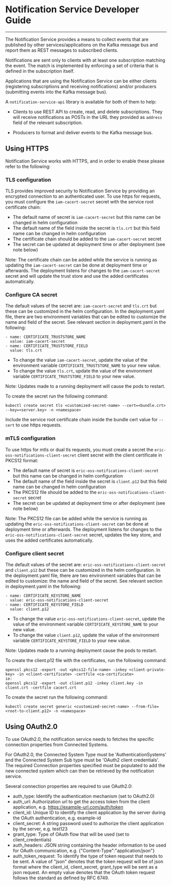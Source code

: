 # Notification Service Developer Guide

---

The Notification Service provides a means to collect events that are published by other services/applications
on the Kafka message bus and report them as REST messages to subscribed clients.

Notifications are sent only to clients with at least one subscription matching the event.
The match is implemented by enforcing a set of criteria that is defined in the subscription itself.

Applications that are using the Notification Service can be either clients (registering subscriptions and receiving
notifications) and/or producers (submitting events into the Kafka message bus).

A `notification-service-api` library is available for both of them to help:

- Clients to use REST API to create, read, and delete subscriptions. They will receive notifications
  as POSTs in the URL they provided as `address` field of the relevant subscription.

- Producers to format and deliver events to the Kafka message bus.

## Using HTTPS
Notification Service works with HTTPS, and in order to enable these please refer to the following:

### TLS configuration
TLS provides improved security to Notification Service by providing an encrypted connection to an authenticated user.
To use https for requests, you must configure the `iam-cacert-secret` secret with the service root certificate chain:
- The default name of secret is `iam-cacert-secret` but this name can be changed in helm configuration
- The default name of the field inside the secret is `tls.crt` but this field name can be changed in helm configuration
- The certificate chain should be added to the `iam-cacert-secret` secret
- The secret can be updated at deployment time or after deployment (see note below)

Note: The certificate chain can be added while the service is running as updating the `iam-cacert-secret` can be done at deployment time or
afterwards. The deployment listens for changes to the `iam-cacert-secret` secret and will update the trust store and use the added certificates 
automatically.

### Configure CA secret
The default values of the secret are: `iam-cacert-secret` and `tls.crt` but these can be customized in the helm configuration. In the deployment.yaml file, there are two environment variables that can be edited to customize the name and field of the secret. See relevant section in deployment.yaml in the following:
```
- name: CERTIFICATE_TRUSTSTORE_NAME
  value: iam-cacert-secret
- name: CERTIFICATE_TRUSTSTORE_FIELD
  value: tls.crt
```
- To change the value `iam-cacert-secret`, update the value of the environment variable `CERTIFICATE_TRUSTSTORE_NAME` to your new value.
- To change the value `tls.crt`, update the value of the environment variable `CERTIFICATE_TRUSTSTORE_FIELD` to your new value.

Note: Updates made to a running deployment will cause the pods to restart.

To create the secret run the following command:

```
kubectl create secret tls <customized-secret-name> --cert=<bundle.crt> --key=<server.key> -n <namespace>
```
Include the service root certificate chain inside the bundle cert value for `--cert` to use https requests.

### mTLS configuration
To use https for mtls or dual tls requests, you must create a secret the `eric-oss-notifications-client-secret` client secret with the client certificate in PKCS12 format:
- The default name of secret is `eric-oss-notifications-client-secret` but this name can be changed in helm configuration
- The default name of the field inside the secret is `client.p12` but this field name can be changed in helm configuration
- The PKCS12 file should be added to the `eric-oss-notifications-client-secret` secret
- The secret can be updated at deployment time or after deployment (see note below)

Note: The PKCS12 file can be added while the service is running as updating the `eric-oss-notifications-client-secret` can be done at deployment time or
afterwards. The deployment listens for changes to the `eric-oss-notifications-client-secret` secret, updates the key store, and uses the added certificates
automatically.

### Configure client secret
The default values of the secret are: `eric-oss-notifications-client-secret` and `client.p12` but these can be customized in the helm configuration. In the deployment.yaml file, there are two environment variables that can be edited to customize: the name and field of the secret. See relevant section in deployment.yaml in the following:

```
- name: CERTIFICATE_KEYSTORE_NAME
  value: eric-oss-notifications-client-secret
- name: CERTIFICATE_KEYSTORE_FIELD
  value: client.p12
```
- To change the value `eric-oss-notifications-client-secret`, update the value of the environment variable `CERTIFICATE_KEYSTORE_NAME` to your new value.
- To change the value `client.p12`, update the value of the environment variable `CERTIFICATE_KEYSTORE_FIELD` to your new value.

Note: Updates made to a running deployment cause the pods to restart.

To create the client.p12 file with the certificates, run the following command:

```
openssl pkcs12 -export -out <pkcs12-file-name> -inkey <client-private-key> -in <client-certificate> -certfile <ca-certificate>
ie:
openssl pkcs12 -export -out client.p12 -inkey client.key -in client.crt -certfile cacert.crt
```

To create the secret run the following command:

```
kubectl create secret generic <customized-secret-name> --from-file=<root-to-client.p12> -n <namespace>
```

## Using OAuth2.0
To use OAuth2.0, the notification service needs to fetches the specific connection properties from Connected Systems.

For OAuth2.0, the Connected System Type must be 'AuthenticationSystems' and the Connected System Sub type must be 'OAuth2 client credentials'. 
The required Connection properties specified must be populated to add the new connected system which can then be retrieved by the notification 
service.

Several connection properties are required to use OAuth2.0:
- auth_type: Identify the authentication mechanism (set to OAuth2.0)
- auth_url: Authorization url to get the access token from the client application, e.g. https://example-url.com/auth/token
- client_id: Unique ID to identify the client application by the server during the OAuth authentication, e.g. example-id
- client_secret: A string password used to authorize the client application by the server, e.g. test123
- grant_type: Type of OAuth flow that will be used (set to client_credentials)
- auth_headers: JSON string containing the header information to be used for OAuth communication, e.g. {"Content-Type":"application/json"}
- auth_token_request: To identify the type of token request that needs to be sent. A value of "json" denotes that the token request will be of json format where the client_id, client_secret, grant_type will be sent as a json request. An empty value denotes that the OAuth token request follows the standard as defined by RFC 6749.